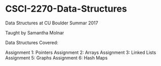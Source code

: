 # CSCI-2270-Data-Structures

Data Structures at CU Boulder Summar 2017

Taught by Samantha Molnar

Data Structures Covered:

Assignment 1: Pointers
Assignment 2: Arrays
Assignment 3: Linked Lists
Assignment 5: Graphs
Assignment 6: Hash Maps
